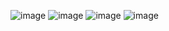 ![image](https://github.com/FoliushDemian/Flutter_labs/assets/93151542/9704f317-b3be-48fe-9c7b-f754e14ac6a1)
![image](https://github.com/FoliushDemian/Flutter_labs/assets/93151542/bb75342d-11a6-42c4-a285-d1bfc708fca3)
![image](https://github.com/FoliushDemian/Flutter_labs/assets/93151542/c408de33-162c-48bc-91a5-dcdbdce0b184)
![image](https://github.com/FoliushDemian/Flutter_labs/assets/93151542/c2d8fb7c-def0-4e57-8a12-72018675f181)


